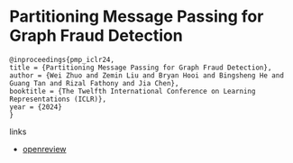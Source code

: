 # Partitioning Message Passing for Graph Fraud Detection

```
@inproceedings{pmp_iclr24,
title = {Partitioning Message Passing for Graph Fraud Detection},
author = {Wei Zhuo and Zemin Liu and Bryan Hooi and Bingsheng He and Guang Tan and Rizal Fathony and Jia Chen},
booktitle = {The Twelfth International Conference on Learning Representations (ICLR)},
year = {2024}
}
```

links
- [openreview](https://openreview.net/forum?id=tEgrUrUuwA)
